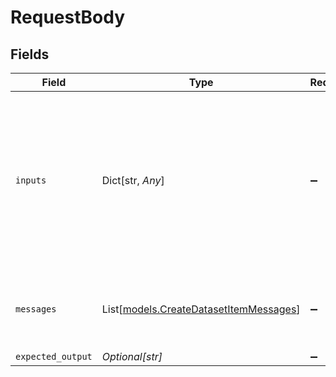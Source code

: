 # RequestBody


## Fields

| Field                                                                                                                                          | Type                                                                                                                                           | Required                                                                                                                                       | Description                                                                                                                                    |
| ---------------------------------------------------------------------------------------------------------------------------------------------- | ---------------------------------------------------------------------------------------------------------------------------------------------- | ---------------------------------------------------------------------------------------------------------------------------------------------- | ---------------------------------------------------------------------------------------------------------------------------------------------- |
| `inputs`                                                                                                                                       | Dict[str, *Any*]                                                                                                                               | :heavy_minus_sign:                                                                                                                             | The inputs of the dataset. Key value pairs where the key is the input name and the value is the input value. Nested objects are not supported. |
| `messages`                                                                                                                                     | List[[models.CreateDatasetItemMessages](../models/createdatasetitemmessages.md)]                                                               | :heavy_minus_sign:                                                                                                                             | A list of messages comprising the conversation so far                                                                                          |
| `expected_output`                                                                                                                              | *Optional[str]*                                                                                                                                | :heavy_minus_sign:                                                                                                                             | N/A                                                                                                                                            |